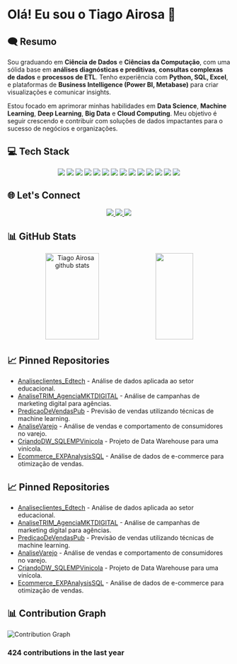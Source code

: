 # Olá! Eu sou o Tiago Airosa 👋

## 🗨 Resumo

Sou graduando em **Ciência de Dados** e **Ciências da Computação**, com uma sólida base em **análises diagnósticas e preditivas**, **consultas complexas de dados** e **processos de ETL**. Tenho experiência com **Python, SQL, Excel**, e plataformas de **Business Intelligence (Power BI, Metabase)** para criar visualizações e comunicar insights. 

Estou focado em aprimorar minhas habilidades em **Data Science**, **Machine Learning**, **Deep Learning**, **Big Data** e **Cloud Computing**. Meu objetivo é seguir crescendo e contribuir com soluções de dados impactantes para o sucesso de negócios e organizações.

## 💻 Tech Stack

<div align="center">
  <img src="https://img.shields.io/badge/Python-3776AB?style=for-the-badge&logo=python&logoColor=FFFFFF" />
  <img src="https://img.shields.io/badge/SQL-4479A1?style=for-the-badge&logo=postgresql&logoColor=FFFFFF" />
  <img src="https://img.shields.io/badge/Power_BI-F2C811?style=for-the-badge&logo=powerbi&logoColor=FFFFFF" />
  <img src="https://img.shields.io/badge/Metabase-2E5B68?style=for-the-badge&logo=metabase&logoColor=FFFFFF" />
  <img src="https://img.shields.io/badge/MySQL-4479A1?style=for-the-badge&logo=mysql&logoColor=FFFFFF" />
  <img src="https://img.shields.io/badge/Excel-217346?style=for-the-badge&logo=microsoftexcel&logoColor=FFFFFF" />
  <img src="https://img.shields.io/badge/Machine_Learning-F7931E?style=for-the-badge&logo=scikit-learn&logoColor=FFFFFF" />
  <img src="https://img.shields.io/badge/Deep_Learning-FF6F00?style=for-the-badge&logo=tensorflow&logoColor=FFFFFF" />
  <img src="https://img.shields.io/badge/Tableau-E97627?style=for-the-badge&logo=tableau&logoColor=FFFFFF" />
  <img src="https://img.shields.io/badge/Matplotlib-F5A623?style=for-the-badge&logo=matplotlib&logoColor=FFFFFF" />
  <img src="https://img.shields.io/badge/Pandas-150458?style=for-the-badge&logo=pandas&logoColor=FFFFFF" />
  <img src="https://img.shields.io/badge/Seaborn-7D68A4?style=for-the-badge&logo=seaborn&logoColor=FFFFFF" />
  <img src="https://img.shields.io/badge/Cloud_Computing-232F3E?style=for-the-badge&logo=aws&logoColor=FFFFFF" />
  <img src="https://img.shields.io/badge/Big_Data-66CC66?style=for-the-badge&logo=hadoop&logoColor=FFFFFF" />
</div>

## 🌐 Let's Connect

<div align="center">
  <a href="https://www.linkedin.com/in/tiago-airosa/">
    <img src="https://img.shields.io/badge/LinkedIn-0077B5?style=for-the-badge&logo=linkedin&logoColor=FFFFFF" />
  </a>
  <a href="mailto:airosa32@gmail.com">
    <img src="https://img.shields.io/badge/Email-D14836?style=for-the-badge&logo=gmail&logoColor=FFFFFF" />
  </a>
  <a href="https://wa.me/+5512988082556">
    <img src="https://img.shields.io/badge/WhatsApp-25D366?style=for-the-badge&logo=whatsapp&logoColor=FFFFFF" />
  </a>
</div>

## 📊 GitHub Stats

<div align="center">
  <img width="49%" height="195px" src="https://github-readme-stats.vercel.app/api?username=airosa32&show_icons=true&count_private=true&hide_border=true&title_color=00bfbf&icon_color=00bfbf&text_color=c9d1d9&bg_color=0d1117" alt="Tiago Airosa github stats" />
  <img width="41%" height="195px" src="https://github-readme-stats.vercel.app/api/top-langs/?username=airosa32&layout=compact&hide_border=true&title_color=00bfbf&text_color=00bfbf&bg_color=0d1117" />
</div>

## 📈 Pinned Repositories

- [Analiseclientes_Edtech](https://github.com/airosa32/Analiseclientes_Edtech) - Análise de dados aplicada ao setor educacional.
- [AnaliseTRIM_AgenciaMKTDIGITAL](https://github.com/airosa32/AnaliseTRIM_AgenciaMKTDIGITAL) - Análise de campanhas de marketing digital para agências.
- [PredicaoDeVendasPub](https://github.com/airosa32/PredicaoDeVendasPub) - Previsão de vendas utilizando técnicas de machine learning.
- [AnaliseVarejo](https://github.com/airosa32/AnaliseVarejo) - Análise de vendas e comportamento de consumidores no varejo.
- [CriandoDW_SQLEMPVinicola](https://github.com/airosa32/CriandoDW_SQLEMPVinicola) - Projeto de Data Warehouse para uma vinícola.
- [Ecommerce_EXPAnalysisSQL](https://github.com/airosa32/Ecommerce_EXPAnalysisSQL) - Análise de dados de e-commerce para otimização de vendas.

## 📈 Pinned Repositories

- [Analiseclientes_Edtech](https://github.com/airosa32/Analiseclientes_Edtech) - Análise de dados aplicada ao setor educacional.
- [AnaliseTRIM_AgenciaMKTDIGITAL](https://github.com/airosa32/AnaliseTRIM_AgenciaMKTDIGITAL) - Análise de campanhas de marketing digital para agências.
- [PredicaoDeVendasPub](https://github.com/airosa32/PredicaoDeVendasPub) - Previsão de vendas utilizando técnicas de machine learning.
- [AnaliseVarejo](https://github.com/airosa32/AnaliseVendasVarejo) - Análise de vendas e comportamento de consumidores no varejo.
- [CriandoDW_SQLEMPVinicola](https://github.com/airosa32/CriandoDW_SQLEMPVinicola) - Projeto de Data Warehouse para uma vinícola.
- [Ecommerce_EXPAnalysisSQL](https://github.com/airosa32/Ecommerce_EXPAnalysisSQL) - Análise de dados de e-commerce para otimização de vendas.

## 📊 Contribution Graph

![Contribution Graph](https://github-readme-activity-graph.vercel.app/graph?username=airosa32&bg_color=000000&color=15e5a6&line=07e9a5&point=0a855c&area=true&hide_border=true)

### 424 contributions in the last year
